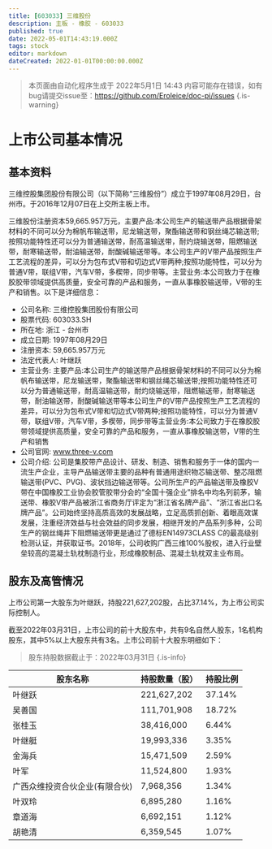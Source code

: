 ```yaml
---
title: [603033] 三维股份
description: 主板 - 橡胶 - 603033
published: true
date: 2022-05-01T14:43:19.000Z
tags: stock
editor: markdown
dateCreated: 2022-01-01T00:00:00.000Z
---
```


> 本页面由自动化程序生成于 2022年5月1日 14:43
> 内容可能存在错误，如有bug请提交issue至：https://github.com/Eroleice/doc-pi/issues
{.is-warning}

# 上市公司基本情况

## 基本资料

三维控股集团股份有限公司（以下简称“三维股份”）成立于1997年08月29日，台州市。于2016年12月07日在上交所主板上市。

三维股份注册资本59,665.957万元，主要产品:本公司生产的输送带产品根据骨架材料的不同可以分为棉帆布输送带，尼龙输送带，聚酯输送带和钢丝绳芯输送带;按照功能特性还可以分为普通输送带，耐高温输送带，耐灼烧输送带，阻燃输送带，耐寒输送带，耐油输送带，耐酸碱输送带等。本公司生产的V带产品按照生产工艺流程的差异，可以分为包布式V带和切边式V带两种;按照功能特性，可以分为普通V带，联组V带，汽车V带，多楔带，同步带等。主营业务:本公司致力于在橡胶胶带领域提供高质量，安全可靠的产品和服务，一直从事橡胶输送带，V带的生产和销售。以下是详细信息：

- 公司名称: 三维控股集团股份有限公司
- 股票代码: 603033.SH
- 所在地: 浙江 - 台州市
- 成立日期: 1997年08月29日
- 注册资本: 59,665.957万元
- 法定代表人: 叶继跃
- 主营业务: 主要产品:本公司生产的输送带产品根据骨架材料的不同可以分为棉帆布输送带，尼龙输送带，聚酯输送带和钢丝绳芯输送带;按照功能特性还可以分为普通输送带，耐高温输送带，耐灼烧输送带，阻燃输送带，耐寒输送带，耐油输送带，耐酸碱输送带等本公司生产的V带产品按照生产工艺流程的差异，可以分为包布式V带和切边式V带两种;按照功能特性，可以分为普通V带，联组V带，汽车V带，多楔带，同步带等主营业务:本公司致力于在橡胶胶带领域提供高质量，安全可靠的产品和服务，一直从事橡胶输送带，V带的生产和销售
- 公司官网: www.three-v.com
- 公司介绍: 公司是集胶带产品设计、研发、制造、销售和服务于一体的国内一流生产企业，主导产品输送带主要的品种有普通用途织物芯输送带、整芯阻燃输送带(PVC、PVG)、波状挡边输送带等。公司所生产的产品输送带及橡胶V带在中国橡胶工业协会胶管胶带分会的“全国十强企业”排名中均名列前茅，输送带、橡胶V带产品被浙江省商务厅评定为“浙江省名牌产品”、“浙江省出口名牌产品”。公司始终坚持高质高效的发展战略，立足高质抓创新、着眼高效谋发展，注重经济效益与社会效益的同步发展，相继开发的产品系列多种，公司生产的钢丝绳井下阻燃输送带更是通过了德标EN14973CLASS C的最高级别检测认证，并获取证书。2018年，公司收购广西三维100%股权，进入行业壁垒较高的混凝土轨枕制造行业，形成橡胶制品、混凝土轨枕双主业布局。


## 股东及高管情况

上市公司第一大股东为叶继跃，持股221,627,202股，占比37.14%，为上市公司实际控制人。

截至2022年03月31日，上市公司的前十大股东中，共有9名自然人股东，1名机构股东，其中5%以上大股东共有3名。上市公司前十大股东明细如下：

> 股东持股数据截止于：2022年03月31日
{.is-info}

| 股东名称 | 持股数量（股） | 持股比例 |
| --- | --- | --- |
| 叶继跃 | 221,627,202 | 37.14% |
| 吴善国 | 111,701,908 | 18.72% |
| 张桂玉 | 38,416,000 | 6.44% |
| 叶继艇 | 19,993,336 | 3.35% |
| 金海兵 | 15,471,509 | 2.59% |
| 叶军 | 11,524,800 | 1.93% |
| 广西众维投资合伙企业(有限合伙) | 7,968,356 | 1.34% |
| 叶双玲 | 6,895,280 | 1.16% |
| 章道海 | 6,692,151 | 1.12% |
| 胡艳清 | 6,359,545 | 1.07% |




